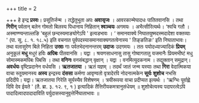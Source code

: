 +++
title = 2

+++
हे इन्द्र **प्रस्वः**। प्रसूतिर्जन्म । तद्धेतुभूता अपः **अवासृजः** । आवरकान्मेघादधः पातितवानसि । तथा **गिरीन्** पर्वतान् बलेन गोमतो बिलस्य पिधानाय निहितान् **श्वञ्चयः** अगमयः । अभैत्सीरित्यर्थः।  ‘श्वचि गतौ । अस्माण्ण्यन्ताल्लङि 'बहुलं छन्दस्यमाङ्योगेऽपि ' इत्यडभावः ।  ‘ समानवाक्ये निघातयुष्मदस्मदादेशा वक्तव्याः ' (पा. सू. ८. १. १८.५) इति वचनात पूर्वपदस्यासमानवाक्यगतत्वेनास्य ' तिङ्ङतिङः' इति निघाताभावः। तथा वलासुरेण बिले निहिता **उस्राः** गाः पर्वतभेदनानन्तरम् **उदाजः** उदगमयः । ततः पयोदध्याज्यादिकं **प्रियम्** अनुकूलं **मधु** मधुरं हविः **अपिबः** पीतवानसि । यद्वा । श्रयणसाधनासु तासु गोष्वागतातु यजमानैः प्रियमभीष्टं मधु सोमास्मकमपिबः पिबसि । तथा **वनिनः** वनसंबद्धान् वृक्षान् । यद्वा । वनमित्युदकनाम । तद्युक्तान् समुद्रान्। **अवर्धयः** वृष्टिप्रदानेन वर्धयसि । **ऋतजातया** । ऋतं यज्ञम् । तदर्थं जातं जन्म यस्याः तथा **गिरा** वेदात्मिकया वाचा स्तूयमानस्य **अस्य** इन्द्रस्य **दंससा** कर्मणा आवृण्वतो वृत्रादेरपि नोदनात्मकेन **सूर्यः** **शुशोच** नभसि प्रदिदीपे। यद्वा। ऋतजातया गिरेति सूर्यस्यैव विशेषणम् । त्रयीरूपया वाचा प्रदीप्यत इत्यर्थः । ‘ऋग्भिः पूर्वाह्णे दिवि देव ईयते ' (तै. ब्रा. ३. १२. ९, १ ) इत्यादिकं तैत्तिरीयकमत्रानुसंधेयम् ॥ शुशोचेत्यस्य पदापरत्वेऽपि पादादित्वादपादादाविति पर्युदासस्यानुवृत्तेर्निघाताभावः ॥